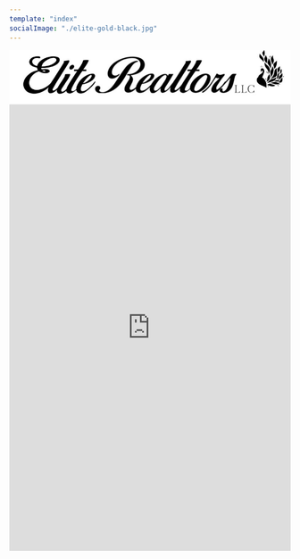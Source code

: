 ```yaml
---
template: "index"
socialImage: "./elite-gold-black.jpg"
---
```


<style>
  iframe {
    display: block;
    width: 100%;
    height: 800px; /* Fixed height */
    border: 0; /* Remove iframe border */
  }
</style>

<div style="text-align: center;">
  <img src="https://raw.githubusercontent.com/charles-hood/redesign-elite-1/master/content/pages/main/elite-banner-800x150.jpg" alt="Elite Banner">
</div>

<iframe src="https://my.flexmls.com/BonnieHood/search/shared_links/9plb9/listings" frameborder="0" style="border:0;"></iframe>
